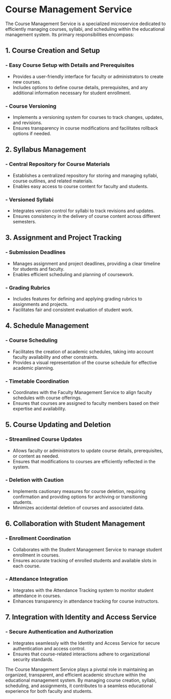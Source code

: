 # Course Management Service

The Course Management Service is a specialized microservice dedicated to efficiently managing courses, syllabi, and
scheduling within the educational management system. Its primary responsibilities encompass:

## 1. Course Creation and Setup

### - Easy Course Setup with Details and Prerequisites

- Provides a user-friendly interface for faculty or administrators to create new courses.
- Includes options to define course details, prerequisites, and any additional information necessary for student
  enrollment.

### - Course Versioning

- Implements a versioning system for courses to track changes, updates, and revisions.
- Ensures transparency in course modifications and facilitates rollback options if needed.

## 2. Syllabus Management

### - Central Repository for Course Materials

- Establishes a centralized repository for storing and managing syllabi, course outlines, and related materials.
- Enables easy access to course content for faculty and students.

### - Versioned Syllabi

- Integrates version control for syllabi to track revisions and updates.
- Ensures consistency in the delivery of course content across different semesters.

## 3. Assignment and Project Tracking

### - Submission Deadlines

- Manages assignment and project deadlines, providing a clear timeline for students and faculty.
- Enables efficient scheduling and planning of coursework.

### - Grading Rubrics

- Includes features for defining and applying grading rubrics to assignments and projects.
- Facilitates fair and consistent evaluation of student work.

## 4. Schedule Management

### - Course Scheduling

- Facilitates the creation of academic schedules, taking into account faculty availability and other constraints.
- Provides a visual representation of the course schedule for effective academic planning.

### - Timetable Coordination

- Coordinates with the Faculty Management Service to align faculty schedules with course offerings.
- Ensures that courses are assigned to faculty members based on their expertise and availability.

## 5. Course Updating and Deletion

### - Streamlined Course Updates

- Allows faculty or administrators to update course details, prerequisites, or content as needed.
- Ensures that modifications to courses are efficiently reflected in the system.

### - Deletion with Caution

- Implements cautionary measures for course deletion, requiring confirmation and providing options for archiving or
  transitioning students.
- Minimizes accidental deletion of courses and associated data.

## 6. Collaboration with Student Management

### - Enrollment Coordination

- Collaborates with the Student Management Service to manage student enrollment in courses.
- Ensures accurate tracking of enrolled students and available slots in each course.

### - Attendance Integration

- Integrates with the Attendance Tracking system to monitor student attendance in courses.
- Enhances transparency in attendance tracking for course instructors.

## 7. Integration with Identity and Access Service

### - Secure Authentication and Authorization

- Integrates seamlessly with the Identity and Access Service for secure authentication and access control.
- Ensures that course-related interactions adhere to organizational security standards.

The Course Management Service plays a pivotal role in maintaining an organized, transparent, and efficient academic
structure within the educational management system. By managing course creation, syllabi, scheduling, and assignments,
it contributes to a seamless educational experience for both faculty and students.
